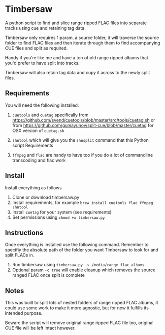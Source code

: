 # Timbersaw
A python script to find and slice range ripped FLAC files into separate tracks using cue and retaining tag data.

Timbersaw only requires 1 param, a source folder, it will traverse the source folder to find FLAC files and then iterate through them to find accompanying CUE files and split as required.

Handy if you're like me and have a ton of old range ripped albums that you'd prefer to have split into tracks.

Timbersaw will also retain tag data and copy it across to the newly split files.

## Requirements
You will need the following installed:

1. `cuetools` and `cuetag` specifically from https://github.com/svend/cuetools/blob/master/src/tools/cuetag.sh or from https://github.com/gumayunov/split-cue/blob/master/cuetag for OSX version of `cuetag.sh`

2. `shntool` which will give you the `shnsplit` command that this Python script Requirements

3. `ffmpeg` and `flac` are handy to have too if you do a lot of commandline transcoding and flac work

## Install
Install everything as follows

1. Clone or download timbersaw.py
2. Install requirements, for example `brew install cuetools flac ffmpeg shntool`
3. Install `cuetag` for your system (see requirements)
4. Set permissions using `chmod +x timbersaw.py`

## Instructions
Once everything is installed use the following command. Remember to specifiy the absolute path of the folder you want Timbersaw to look for and split FLACs in.

1. Run timbersaw using `timbersaw.py -s /media/range_flac_albums`
2. Optional param `-c true` will enable cleanup which removes the source ranged FLAC once split is complete

## Notes
This was built to split lots of nested folders of range ripped FLAC albums, it could use some work to make it more agnostic, but for now it fulfills its intended purpose.

Beware the script will remove original range ripped FLAC file too, original CUE file will be left intact however.
